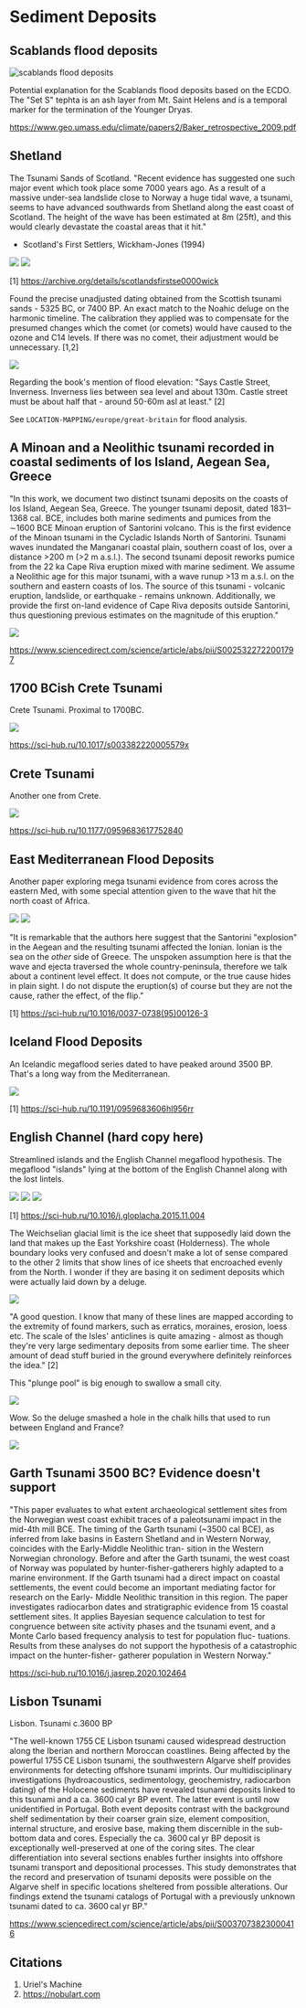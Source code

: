 # Sediment Deposits

## Scablands flood deposits

![scablands flood deposits](img/scablands-deposits.jpg "scablands flood deposits")

Potential explanation for the Scablands flood deposits based on the ECDO. The "Set S" tephta is an ash layer from Mt. Saint Helens and is a temporal marker for the termination of the Younger Dryas.

https://www.geo.umass.edu/climate/papers2/Baker_retrospective_2009.pdf

## Shetland

The Tsunami Sands of Scotland. "Recent evidence has suggested one such major event which took place some 7000 years ago. As a result of a massive under-sea landslide close to Norway a huge tidal wave, a tsunami, seems to have advanced southwards from Shetland along the east coast of Scotland. The height of the wave has been estimated at 8m (25ft), and this would clearly devastate the coastal areas that it hit."
- Scotland's First Settlers, Wickham-Jones (1994)

![](img/shetland1.jpg)
![](img/shetland2.jpg)

[1] https://archive.org/details/scotlandsfirstse0000wick

Found the precise unadjusted dating obtained from the Scottish tsunami sands - 5325 BC, or 7400 BP.  An exact match to the Noahic deluge on the harmonic timeline. The calibration they applied was to compensate for the presumed changes which the comet (or comets) would have caused to the ozone and C14 levels. If there was no comet, their adjustment would be unnecessary. [1,2]

![](img/shetland3.jpg)

Regarding the book's mention of flood elevation: "Says Castle Street, Inverness. Inverness lies between sea level and about 130m. Castle street must be about half that - around 50-60m asl at least." [2]

See `LOCATION-MAPPING/europe/great-britain` for flood analysis.

## A Minoan and a Neolithic tsunami recorded in coastal sediments of Ios Island, Aegean Sea, Greece

"In this work, we document two distinct tsunami deposits on the coasts of Ios Island, Aegean Sea, Greece. The younger tsunami deposit, dated 1831–1368 cal. BCE, includes both marine sediments and pumices from the ∼1600 BCE Minoan eruption of Santorini volcano. This is the first evidence of the Minoan tsunami in the Cycladic Islands North of Santorini. Tsunami waves inundated the Manganari coastal plain, southern coast of Ios, over a distance >200 m (>2 m a.s.l.). The second tsunami deposit reworks pumice from the 22 ka Cape Riva eruption mixed with marine sediment. We assume a Neolithic age for this major tsunami, with a wave runup >13 m a.s.l. on the southern and eastern coasts of Ios. The source of this tsunami - volcanic eruption, landslide, or earthquake - remains unknown. Additionally, we provide the first on-land evidence of Cape Riva deposits outside Santorini, thus questioning previous estimates on the magnitude of this eruption."

![](img/minoan-tsunami.jpg)

https://www.sciencedirect.com/science/article/abs/pii/S0025322722001797

## 1700 BCish Crete Tsunami

Crete Tsunami. Proximal to 1700BC.

![](img/minoan-tsunami2.jpg)

https://sci-hub.ru/10.1017/s003382220005579x

## Crete Tsunami

Another one from Crete.

![](img/minoan-tsunami3.jpg)

https://sci-hub.ru/10.1177/0959683617752840

## East Mediterranean Flood Deposits

Another paper exploring mega tsunami evidence from cores across the eastern Med, with some special attention given to the wave that hit the north coast of Africa.

![](img/east-med-flood.jpg)
![](img/east-med-flood2.jpg)

"It is remarkable that the authors here suggest that the Santorini "explosion" in the Aegean and the resulting tsunami affected the Ionian. Ionian is the sea on the *other* side of Greece. The unspoken assumption here is that the wave and ejecta traversed the whole country-peninsula, therefore we talk about a continent level effect. It does not compute, or the true cause hides in plain sight. I do not dispute the eruption(s) of course but they are not the cause, rather the effect, of the flip."

[1] https://sci-hub.ru/10.1016/0037-0738(95)00126-3

## Iceland Flood Deposits

An Icelandic megaflood series dated to have peaked around 3500 BP. That's a long way from the Mediterranean.

![](img/iceland.jpg)

[1] https://sci-hub.ru/10.1191/0959683606hl956rr

## English Channel (hard copy here)

Streamlined islands and the English Channel megaflood hypothesis. The megaflood "islands" lying at the bottom of the English Channel along with the lost lintels.

![](img/english-channel1.jpg)
![](img/english-channel2.jpg)
![](img/english-channel3.jpg)

[1] https://sci-hub.ru/10.1016/j.gloplacha.2015.11.004

The Weichselian glacial limit is the ice sheet that supposedly laid down the land that makes up the East Yorkshire coast (Holderness). The whole boundary looks very confused and doesn't make a lot of sense compared to the other 2 limits that show lines of ice sheets that encroached evenly from the North. I wonder if they are basing it on sediment deposits which were actually laid down by a deluge.

![](img/english-channel4.jpg)

"A good question. I know that many of these lines are mapped according to the extremity of found markers, such as erratics, moraines, erosion, loess etc. The scale of the Isles' anticlines is quite amazing - almost as though they're very large sedimentary deposits from some earlier time. The sheer amount of dead stuff buried in the ground everywhere definitely reinforces the idea." [2]

This "plunge pool" is big enough to swallow a small city.

![](img/english-channel5.jpg)

Wow. So the deluge smashed a hole in the chalk hills that used to run between England and France?

![](img/english-channel6.jpg)

## Garth Tsunami 3500 BC? Evidence doesn't support

"This paper evaluates to what extent archaeological settlement sites from the Norwegian west coast exhibit traces
of a paleotsunami impact in the mid-4th mill BCE. The timing of the Garth tsunami (~3500 cal BCE), as inferred
from lake basins in Eastern Shetland and in Western Norway, coincides with the Early-Middle Neolithic tran-
sition in the Western Norwegian chronology. Before and after the Garth tsunami, the west coast of Norway was
populated by hunter-fisher-gatherers highly adapted to a marine environment. If the Garth tsunami had a direct
impact on coastal settlements, the event could become an important mediating factor for research on the Early-
Middle Neolithic transition in this region. The paper investigates radiocarbon dates and stratigraphic evidence
from 15 coastal settlement sites. It applies Bayesian sequence calculation to test for congruence between site
activity phases and the tsunami event, and a Monte Carlo based frequency analysis to test for population fluc-
tuations. Results from these analyses do not support the hypothesis of a catastrophic impact on the hunter-fisher-
gatherer population in Western Norway."

https://sci-hub.ru/10.1016/j.jasrep.2020.102464

## Lisbon Tsunami

Lisbon. Tsunami c.3600 BP

"The well-known 1755 CE Lisbon tsunami caused widespread destruction along the Iberian and northern Moroccan coastlines. Being affected by the powerful 1755 CE Lisbon tsunami, the southwestern Algarve shelf provides environments for detecting offshore tsunami imprints. Our multidisciplinary investigations (hydroacoustics, sedimentology, geochemistry, radiocarbon dating) of the Holocene sediments have revealed tsunami deposits linked to this tsunami and a ca. 3600 cal yr BP event. The latter event is until now unidentified in Portugal. Both event deposits contrast with the background shelf sedimentation by their coarser grain size, element composition, internal structure, and erosive base, making them discernible in the sub-bottom data and cores. Especially the ca. 3600 cal yr BP deposit is exceptionally well-preserved at one of the coring sites. The clear differentiation into several sections enables further insights into offshore tsunami transport and depositional processes. This study demonstrates that the record and preservation of tsunami deposits were possible on the Algarve shelf in specific locations sheltered from possible alterations. Our findings extend the tsunami catalogs of Portugal with a previously unknown tsunami dated to ca. 3600 cal yr BP."

https://www.sciencedirect.com/science/article/abs/pii/S0037073823000416

## Citations

1. Uriel's Machine
2. https://nobulart.com